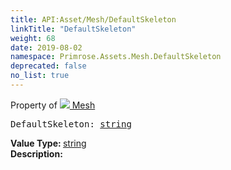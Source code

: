 ```yaml
---
title: API:Asset/Mesh/DefaultSkeleton
linkTitle: "DefaultSkeleton"
weight: 68
date: 2019-08-02
namespace: Primrose.Assets.Mesh.DefaultSkeleton
deprecated: false
no_list: true
---
```

Property of <a href="/docs/api-reference/Class/Mesh"><img src="/icons/silk/default.png"/>&nbsp;Mesh</a>
<pre class="method-declaration">
DefaultSkeleton: <a class="type" href="/docs/api-reference/System/string">string</a></pre>
<b>Value Type: </b>
<a class="type" href="/docs/api-reference/System/string">string</a>
<br/>
<b>Description: </b>
